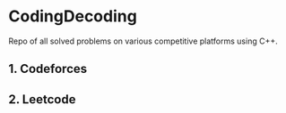 # CodingDecoding

Repo of all solved problems on various competitive platforms using C++.
## 1. Codeforces
## 2. Leetcode
